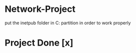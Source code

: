 # Network-Project

put the inetpub folder in C: partition in order to work properly

# Project Done [x]
